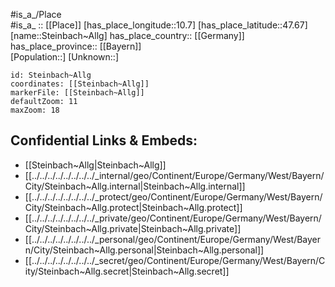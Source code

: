 ﻿---
location: [47.67,10.7] 
mapzoom: [7,12] 
mapmarker: city 
type: City
tags:
- geo/City


SpocWebEntityId: 34549
isDeleted: false
confidential: public

---
#is_a_/Place  
#is_a_ :: [[Place]] 
[has_place_longitude::10.7] 
[has_place_latitude::47.67] 
[name::Steinbach~Allg] 
has_place_country:: [[Germany]]  
has_place_province:: [[Bayern]]  
[Population::] 
[Unknown::] 


```leaflet
id: Steinbach~Allg
coordinates: [[Steinbach~Allg]] 
markerFile: [[Steinbach~Allg]] 
defaultZoom: 11 
maxZoom: 18
```


## Confidential Links & Embeds: 
- [[Steinbach~Allg|Steinbach~Allg]]  
- [[../../../../../../../../_internal/geo/Continent/Europe/Germany/West/Bayern/City/Steinbach~Allg.internal|Steinbach~Allg.internal]] 
- [[../../../../../../../../_protect/geo/Continent/Europe/Germany/West/Bayern/City/Steinbach~Allg.protect|Steinbach~Allg.protect]] 
- [[../../../../../../../../_private/geo/Continent/Europe/Germany/West/Bayern/City/Steinbach~Allg.private|Steinbach~Allg.private]] 
- [[../../../../../../../../_personal/geo/Continent/Europe/Germany/West/Bayern/City/Steinbach~Allg.personal|Steinbach~Allg.personal]] 
- [[../../../../../../../../_secret/geo/Continent/Europe/Germany/West/Bayern/City/Steinbach~Allg.secret|Steinbach~Allg.secret]] 
